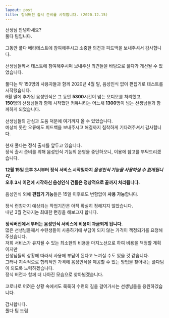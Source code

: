 ```yaml
---
layout: post
title: 정식버전 출시 준비를 시작합니다. (2020.12.15)
---
```


선생님 안녕하세요?
<br />
풀다 팀입니다.
<br /><br />
그동안 풀다 베타테스트에 참여해주시고 소중한 의견과 피드백을 보내주셔서 감사합니다.
<br /><br />
선생님들께서 테스트에 참여해주시며 보내주신 의견들을 바탕으로 풀다가 개선될 수 있었습니다.
<br /><br />
풀다는 약 150명의 사용자들과 함께 2020년 4월 말, 음성인식 없이 편집기로 테스트를 시작했습니다.
<br />
6월 말에 추가된 음성인식은 그 동안 **5300**시간이 넘는 오디오를 처리했고,
<br />
**150**명의 선생님들과 함께 시작했던 커뮤니티는 어느새 **1300**명이 넘는 선생님들과 함께하게 되었습니다.
<br /><br />
선생님들의 관심과 도움 덕분에 여기까지 올 수 있었습니다.
<br />
예상치 못한 오류에도 피드백을 보내주시고 해결까지 침착하게 기다려주셔서 감사합니다.
<br /><br />
현재 풀다는 정식 출시를 앞두고 있습니다.
<br />
정식 출시 준비를 위해 음성인식 기능의 운영을 중단하오니, 이용에 참고를 부탁드리겠습니다.
<br /><br />
**12월 15일 오후 3시부터 정식 서비스 시작일까지 *음성인식 기능을 사용하실 수 없게됩니다*.**
<br />
**오후 3시 이전에 시작하신 음성인식 건들은 정상적으로 끝까지 처리됩니다.**
<br /><br />
음성인식 외에 **편집기 기능**들은 15일 이후로도 변함없이 **사용 가능**합니다.
<br /><br />
정식 런칭까지 예상되는 작업기간은 아직 확실히 정해지지 않았습니다.
<br />
내년 3월 전까지는 최대한 런칭을 해보고자 합니다.
<br /><br />
**정식버전에서 부터는 음성인식 서비스에 비용이 과금되게 됩니다.**
<br />
많은 선생님들께서 수련생들이 사용하기에 부담이 되지 않는 가격이 책정되기를 요청해주셨습니다.
<br />
저희 서비스가 유지될 수 있는 최소한의 비용을 마지노선으로 하여 비용을 책정할 계획이지만
<br />
선생님들의 상황에 따라서 사용에 부담이 된다고 느끼실 수도 있을 것 같습니다.
<br />
그러나 지속적으로 합리적인 가격에 음성인식을 제공할 수 있는 방법을 찾아내는 풀다팀이 되도록 노력하겠습니다.
<br />
정식 버전과 함께 더 나아진 모습으로 찾아뵙겠습니다.
<br /><br />
코로나로 어려운 상황 속에서도 묵묵히 수련의 길을 걸어가시는 선생님들을 응원하겠습니다.
<br />
<br />
감사합니다.
<br />
풀다 팀 드림
<br /><br />
